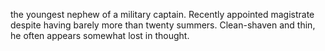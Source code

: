 

the youngest nephew of a military captain. Recently appointed magistrate despite having barely more than twenty summers. Clean-shaven and thin, he often appears somewhat lost in thought.
